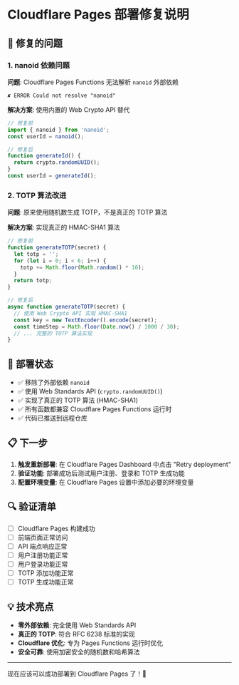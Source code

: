 # Cloudflare Pages 部署修复说明

## 🔧 修复的问题

### 1. nanoid 依赖问题
**问题**: Cloudflare Pages Functions 无法解析 `nanoid` 外部依赖
```
✘ ERROR Could not resolve "nanoid"
```

**解决方案**: 使用内置的 Web Crypto API 替代
```javascript
// 修复前
import { nanoid } from 'nanoid';
const userId = nanoid();

// 修复后
function generateId() {
  return crypto.randomUUID();
}
const userId = generateId();
```

### 2. TOTP 算法改进
**问题**: 原来使用随机数生成 TOTP，不是真正的 TOTP 算法

**解决方案**: 实现真正的 HMAC-SHA1 算法
```javascript
// 修复前
function generateTOTP(secret) {
  let totp = '';
  for (let i = 0; i < 6; i++) {
    totp += Math.floor(Math.random() * 10);
  }
  return totp;
}

// 修复后
async function generateTOTP(secret) {
  // 使用 Web Crypto API 实现 HMAC-SHA1
  const key = new TextEncoder().encode(secret);
  const timeStep = Math.floor(Date.now() / 1000 / 30);
  // ... 完整的 TOTP 算法实现
}
```

## 🚀 部署状态

- ✅ 移除了外部依赖 `nanoid`
- ✅ 使用 Web Standards API (`crypto.randomUUID()`)
- ✅ 实现了真正的 TOTP 算法 (HMAC-SHA1)
- ✅ 所有函数都兼容 Cloudflare Pages Functions 运行时
- ✅ 代码已推送到远程仓库

## 📋 下一步

1. **触发重新部署**: 在 Cloudflare Pages Dashboard 中点击 "Retry deployment"
2. **验证功能**: 部署成功后测试用户注册、登录和 TOTP 生成功能
3. **配置环境变量**: 在 Cloudflare Pages 设置中添加必要的环境变量

## 🔍 验证清单

- [ ] Cloudflare Pages 构建成功
- [ ] 前端页面正常访问
- [ ] API 端点响应正常
- [ ] 用户注册功能正常
- [ ] 用户登录功能正常
- [ ] TOTP 添加功能正常
- [ ] TOTP 生成功能正常

## 💡 技术亮点

- **零外部依赖**: 完全使用 Web Standards API
- **真正的 TOTP**: 符合 RFC 6238 标准的实现
- **Cloudflare 优化**: 专为 Pages Functions 运行时优化
- **安全可靠**: 使用加密安全的随机数和哈希算法

---

现在应该可以成功部署到 Cloudflare Pages 了！🎉